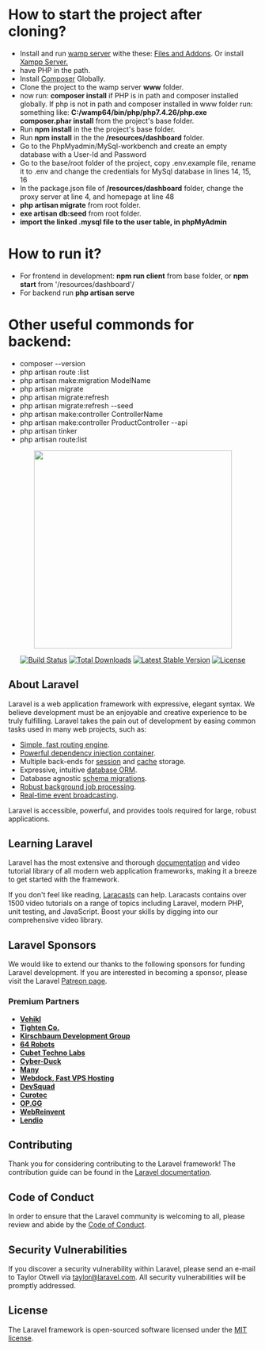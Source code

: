 <h1>How to start the project after cloning?</h1>
<ul>
    <li>Install and run <a href="https://wampserver.aviatechno.net/?lang=en&prerequis=afficher">wamp server</a> withe these: <a href="https://www.wampserver.com/">Files and Addons</a>. Or install <a href="https://www.apachefriends.org/">Xampp Server.</a></li>
    <li>have PHP in the path.</li>
    <li>Install <a href="https://getcomposer.org/download/">Composer</a> Globally.</li>
    <li>Clone the project to the wamp server <strong>www</strong> folder.</li>
    <li>now run: <strong>composer install</strong> if PHP is in path and composer installed globally. If php is not in path and composer installed in www folder run:  something like: <strong>C:/wamp64/bin/php/php7.4.26/php.exe composer.phar install</strong> from the project's base folder.</li>
    <li>Run <strong>npm install</strong> in the the project's base folder.</li>
    <li>Run <strong>npm install</strong> in the the <strong>/resources/dashboard</strong> folder.</li>
    <li>Go to the PhpMyadmin/MySql-workbench and create an empty database with a User-Id and Password</li>
    <li>Go to the base/root folder of the project, copy .env.example file, rename it to .env and change the credentials for MySql database in lines 14, 15, 16</li>
    <li>In the package.json file of <strong>/resources/dashboard</strong> folder, change the proxy server at line 4, and homepage at line 48</li>
    <li><strong>php artisan migrate</strong> from root folder.</li>
    <li><strong>exe artisan db:seed</strong> from root folder.</li>
    <li><strong>import the linked .mysql file to the user table, in phpMyAdmin</strong></li>
</ul>
<h1>How to run it?</h1>
<ul>
    <li>For frontend in development: <strong>npm run client</strong> from base folder, or <strong>npm start</strong> from '/resources/dashboard'/</li>
    <li>For backend run <strong>php artisan serve</strong></li>
</ul>
<h1>Other useful commonds for backend:</h1>
<ul>
    <li>composer --version</li>
    <li>php artisan route :list</li>
    <li>php artisan make:migration ModelName</li>
    <li>php artisan migrate</li>
    <li>php artisan migrate:refresh</li>
    <li>php artisan migrate:refresh --seed</li>
    <li>php artisan make:controller ControllerName</li>
    <li>php artisan make:controller ProductController --api</li>
    <li>php artisan tinker</li>
    <li>php artisan route:list</li>
</ul>
    



<p align="center"><a href="https://laravel.com" target="_blank"><img src="https://raw.githubusercontent.com/laravel/art/master/logo-lockup/5%20SVG/2%20CMYK/1%20Full%20Color/laravel-logolockup-cmyk-red.svg" width="400"></a></p>

<p align="center">
<a href="https://travis-ci.org/laravel/framework"><img src="https://travis-ci.org/laravel/framework.svg" alt="Build Status"></a>
<a href="https://packagist.org/packages/laravel/framework"><img src="https://img.shields.io/packagist/dt/laravel/framework" alt="Total Downloads"></a>
<a href="https://packagist.org/packages/laravel/framework"><img src="https://img.shields.io/packagist/v/laravel/framework" alt="Latest Stable Version"></a>
<a href="https://packagist.org/packages/laravel/framework"><img src="https://img.shields.io/packagist/l/laravel/framework" alt="License"></a>
</p>

## About Laravel

Laravel is a web application framework with expressive, elegant syntax. We believe development must be an enjoyable and creative experience to be truly fulfilling. Laravel takes the pain out of development by easing common tasks used in many web projects, such as:

- [Simple, fast routing engine](https://laravel.com/docs/routing).
- [Powerful dependency injection container](https://laravel.com/docs/container).
- Multiple back-ends for [session](https://laravel.com/docs/session) and [cache](https://laravel.com/docs/cache) storage.
- Expressive, intuitive [database ORM](https://laravel.com/docs/eloquent).
- Database agnostic [schema migrations](https://laravel.com/docs/migrations).
- [Robust background job processing](https://laravel.com/docs/queues).
- [Real-time event broadcasting](https://laravel.com/docs/broadcasting).

Laravel is accessible, powerful, and provides tools required for large, robust applications.

## Learning Laravel

Laravel has the most extensive and thorough [documentation](https://laravel.com/docs) and video tutorial library of all modern web application frameworks, making it a breeze to get started with the framework.

If you don't feel like reading, [Laracasts](https://laracasts.com) can help. Laracasts contains over 1500 video tutorials on a range of topics including Laravel, modern PHP, unit testing, and JavaScript. Boost your skills by digging into our comprehensive video library.

## Laravel Sponsors

We would like to extend our thanks to the following sponsors for funding Laravel development. If you are interested in becoming a sponsor, please visit the Laravel [Patreon page](https://patreon.com/taylorotwell).

### Premium Partners

- **[Vehikl](https://vehikl.com/)**
- **[Tighten Co.](https://tighten.co)**
- **[Kirschbaum Development Group](https://kirschbaumdevelopment.com)**
- **[64 Robots](https://64robots.com)**
- **[Cubet Techno Labs](https://cubettech.com)**
- **[Cyber-Duck](https://cyber-duck.co.uk)**
- **[Many](https://www.many.co.uk)**
- **[Webdock, Fast VPS Hosting](https://www.webdock.io/en)**
- **[DevSquad](https://devsquad.com)**
- **[Curotec](https://www.curotec.com/services/technologies/laravel/)**
- **[OP.GG](https://op.gg)**
- **[WebReinvent](https://webreinvent.com/?utm_source=laravel&utm_medium=github&utm_campaign=patreon-sponsors)**
- **[Lendio](https://lendio.com)**

## Contributing

Thank you for considering contributing to the Laravel framework! The contribution guide can be found in the [Laravel documentation](https://laravel.com/docs/contributions).

## Code of Conduct

In order to ensure that the Laravel community is welcoming to all, please review and abide by the [Code of Conduct](https://laravel.com/docs/contributions#code-of-conduct).

## Security Vulnerabilities

If you discover a security vulnerability within Laravel, please send an e-mail to Taylor Otwell via [taylor@laravel.com](mailto:taylor@laravel.com). All security vulnerabilities will be promptly addressed.

## License

The Laravel framework is open-sourced software licensed under the [MIT license](https://opensource.org/licenses/MIT).
